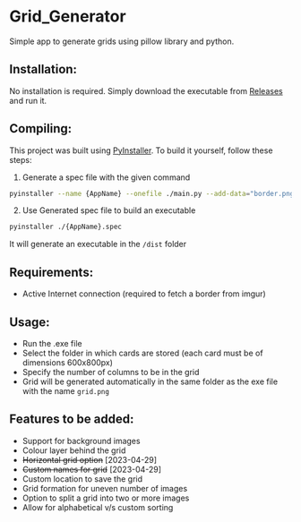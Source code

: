 # Grid_Generator
Simple app to generate grids using pillow library and python.

## Installation: 

No installation is required. Simply download the executable from [Releases](https://github.com/flash-fan/Grid_Generator/releases) and run it.

## Compiling: 

This project was built using [PyInstaller](https://github.com/pyinstaller/pyinstaller). To build it yourself, follow these steps:

1. Generate a spec file with the given command
```bash
pyinstaller --name {AppName} --onefile ./main.py --add-data="border.png;."
```
2. Use Generated spec file to build an executable
```bash
pyinstaller ./{AppName}.spec
```

It will generate an executable in the `/dist` folder

## Requirements: 
- Active Internet connection (required to fetch a border from imgur)

## Usage: 

- Run the .exe file
- Select the folder in which cards are stored (each card must be of dimensions 600x800px)
- Specify the number of columns to be in the grid
- Grid will be generated automatically in the same folder as the exe file with the name `grid.png`


## Features to be added:
- Support for background images
- Colour layer behind the grid 
- ~~Horizontal grid option~~ [2023-04-29]
- ~~Custom names for grid~~ [2023-04-29]
- Custom location to save the grid
- Grid formation for uneven number of images
- Option to split a grid into two or more images
- Allow for alphabetical v/s custom sorting
